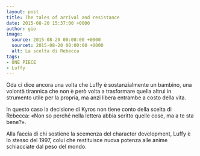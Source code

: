 ```yaml
---
layout: post
title: The tales of arrival and resistance
date: 2015-08-20 15:37:00 +0000
author: gio
image:
  source: 2015-08-20 00:00:00 +0000
  sourcet: 2015-08-20 00:00:00 +0000
  alt: La scelta di Rebecca
tags:
- ONE PIECE
- Luffy
---
```


Oda ci dice ancora una volta che Luffy è sostanzialmente un bambino, una volontà tirannica che non è però volta a trasformare quella altrui in strumento utile per la propria, ma anzi libera entrambe a costo della vita.

In questo caso la decisione di Kyros non tiene conto della scelta di Rebecca: «Non so perché nella lettera abbia scritto quelle cose, ma a te sta bene?».

Alla faccia di chi sostiene la scemenza del character development, Luffy è lo stesso del 1997, colui che restituisce nuova potenza alle anime schiacciate dal peso del mondo.
